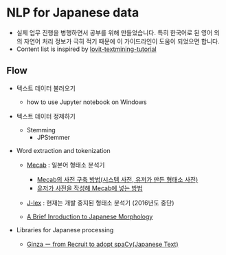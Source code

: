 
NLP for Japanese data 
==========================

* 실제 업무 진행을 병행하면서 공부를 위해 만들었습니다. 특히 한국어로 된 영어 외의 자연어 처리 정보가 극히 적기 때문에 이 가이드라인이 도움이 되었으면 합니다.
* Content list is inspired by [lovit-textmining-tutorial](https://github.com/lovit/textmining-tutorial)


Flow
-------

- 텍스트 데이터 불러오기
  - how to use Jupyter notebook on Windows
 
 
- 텍스트 데이터 정제하기
  - Stemming 
    - JPStemmer 
  
  
 - Word extraction and tokenization
   - [Mecab](https://pypi.org/project/mecab-python3/) : 일본어 형태소 분석기 
      - [Mecab의 사전 구축 방법(시스템 사전, 유저가 만든 형태소 사전)](https://taku910.github.io/mecab/dic.html)
      - [유저가 사전을 작성해 Mecab에 넣는 방법](https://qiita.com/myaun/items/9f8fee924fdc3f7ef411)

   - [J-lex](http://www17408ui.sakura.ne.jp/) : 현재는 개발 중지된 형태소 분석기 (2016년도 중단)
   
   - [A Brief Inroduction to Japanese Morphology](http://www.kanji.org/kanji/japanese/writing/wordform.htm)


 - Libraries for Japanese processing
   - [Ginza ー from Recruit to adopt spaCy(Japanese Text)](https://www.ogis-ri.co.jp/otc/hiroba/technical/similar-document-search/part4.html)
